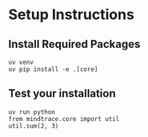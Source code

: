 # Setup Instructions
## Install Required Packages

```
uv venv
uv pip install -e .[core]
```

## Test your installation

```
uv run python
from mindtrace.core import util
util.sum(2, 3)
```